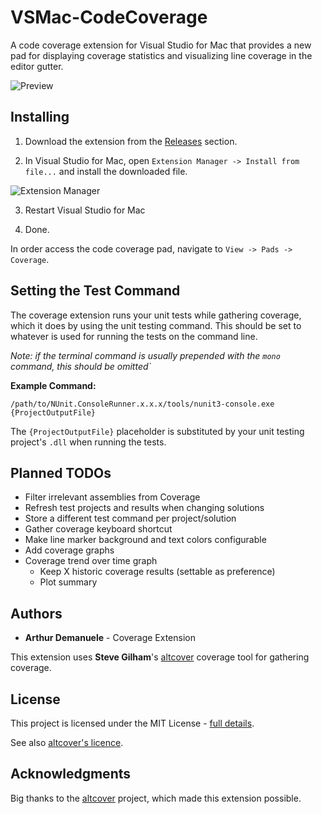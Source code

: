 # VSMac-CodeCoverage

A code coverage extension for Visual Studio for Mac that provides a new pad for displaying coverage statistics and visualizing line coverage in the editor gutter.

![](https://raw.githubusercontent.com/ademanuele/vsmac-codecoverage/master/doc/preview.png "Preview")

## Installing

1. Download the extension from the [Releases](https://github.com/ademanuele/VSMac-CodeCoverage/releases) section.

2. In Visual Studio for Mac, open `Extension Manager -> Install from file...` and install the downloaded file.

![](https://raw.githubusercontent.com/ademanuele/vsmac-codecoverage/master/doc/extension_manager.png "Extension Manager")

3. Restart Visual Studio for Mac

4. Done.

In order access the code coverage pad, navigate to `View -> Pads -> Coverage`.

## Setting the Test Command

The coverage extension runs your unit tests while gathering coverage, which it does by using the unit testing command. This should be set to whatever is used for running the tests on the command line.

_Note: if the terminal command is usually prepended with the `mono` command, this should be omitted`_

**Example Command:**
```
/path/to/NUnit.ConsoleRunner.x.x.x/tools/nunit3-console.exe {ProjectOutputFile}
```

The `{ProjectOutputFile}` placeholder is substituted by your unit testing project's `.dll` when running the tests.

## Planned TODOs

- Filter irrelevant assemblies from Coverage
- Refresh test projects and results when changing solutions
- Store a different test command per project/solution
- Gather coverage keyboard shortcut
- Make line marker background and text colors configurable
- Add coverage graphs
- Coverage trend over time graph
	- Keep X historic coverage results (settable as preference)
	- Plot summary

## Authors

* **Arthur Demanuele** - Coverage Extension

This extension uses **Steve Gilham**'s [altcover](https://github.com/SteveGilham/altcover) coverage tool for gathering coverage.

## License

This project is licensed under the MIT License - [full details](LICENSE.md).

See also [altcover's licence](https://github.com/SteveGilham/altcover/blob/master/LICENSE).

## Acknowledgments

Big thanks to the [altcover](https://github.com/SteveGilham/altcover) project, which made this extension possible.

